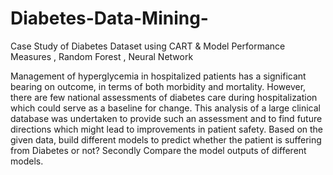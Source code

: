 # Diabetes-Data-Mining-
Case Study of Diabetes Dataset using CART &amp; Model Performance  Measures , Random Forest , Neural Network

Management of hyperglycemia in hospitalized patients has a significant bearing
on outcome, in terms of both morbidity and mortality. However, there are few
national assessments of diabetes care during hospitalization which could serve as
a baseline for change. This analysis of a large clinical database was undertaken to
provide such an assessment and to find future directions which might lead to
improvements in patient safety.
Based on the given data, build different models to predict whether the patient is
suffering from Diabetes or not? Secondly Compare the model outputs of different
models.
